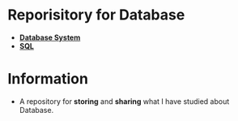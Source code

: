 # Reporisitory for Database
- [**Database System**](https://github.com/TIBBOH17/Database/tree/0f430bd89ade794d2a87daefdbde2ab591852a4f/Database%20System)
- [**SQL**](https://github.com/TIBBOH17/Database/tree/cacc9df48a7a9f2104526a7bab08aed2a4b2d644/SQL)

# Information
- A repository for **storing** and **sharing** what I have studied about Database.
